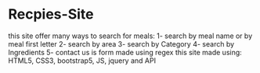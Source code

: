 # Recpies-Site
this site offer many ways to search for meals: 
1- search by meal name or by meal first letter 
2- search by area
3- search by Category 
4- search by Ingredients
5- contact us is form made using regex
this site made using: HTML5, CSS3, bootstrap5, JS, jquery and API

